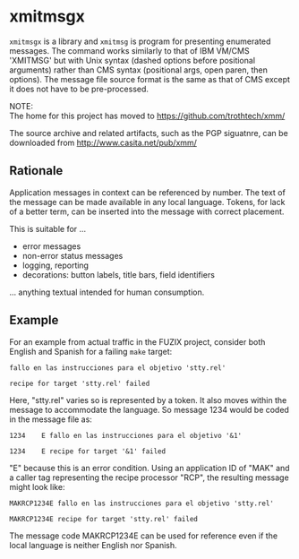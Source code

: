 # xmitmsgx

`xmitmsgx` is a library and `xmitmsg` is program for presenting
enumerated messages. The command works similarly to that of IBM VM/CMS
'XMITMSG' but with Unix syntax (dashed options before positional arguments)
rather than CMS syntax (positional args, open paren, then options).
The message file source format is the same as that of CMS except it
does not have to be pre-processed.

NOTE: <br/>
The home for this project has moved to https://github.com/trothtech/xmm/

The source archive and related artifacts, such as the PGP siguatnre,
can be downloaded from http://www.casita.net/pub/xmm/

## Rationale

Application messages in context can be referenced by number.
The text of the message can be made available in any local language.
Tokens, for lack of a better term, can be inserted into the message
with correct placement.

This is suitable for ...

* error messages
* non-error status messages
* logging, reporting
* decorations: button labels, title bars, field identifiers

 ... anything textual intended for human consumption.

## Example

For an example from actual traffic in the FUZIX project,
consider both English and Spanish for a failing `make` target:

    fallo en las instrucciones para el objetivo 'stty.rel'

    recipe for target 'stty.rel' failed

Here, "stty.rel" varies so is represented by a token.
It also moves within the message to accommodate the language.
So message 1234 would be coded in the message file as:

    1234    E fallo en las instrucciones para el objetivo '&1'

    1234    E recipe for target '&1' failed

"E" because this is an error condition.
Using an application ID of "MAK" and a caller tag representing
the recipe processor "RCP", the resulting message might look like:

    MAKRCP1234E fallo en las instrucciones para el objetivo 'stty.rel'

    MAKRCP1234E recipe for target 'stty.rel' failed

The message code MAKRCP1234E can be used for reference
even if the local language is neither English nor Spanish.


